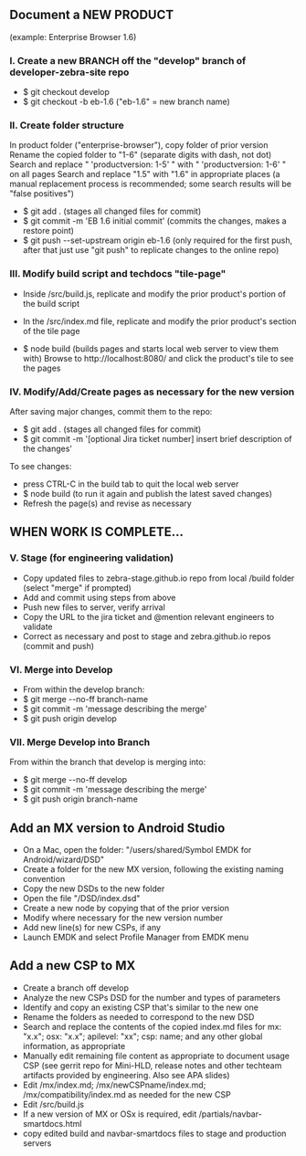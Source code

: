 ## Document a NEW PRODUCT
(example: Enterprise Browser 1.6)

### I. Create a new BRANCH off the "develop" branch of developer-zebra-site repo

* $ git checkout develop
* $ git checkout -b eb-1.6  ("eb-1.6" = new branch name)

### II. Create folder structure
In product folder ("enterprise-browser"), copy folder of prior version
Rename the copied folder to "1-6" (separate digits with dash, not dot)
Search and replace " 'productversion: 1-5' " with " 'productversion: 1-6' " on all pages
Search and replace "1.5" with "1.6" in appropriate places (a manual replacement process is recommended; some search results will be "false positives")

* $ git add . (stages all changed files for commit)  
* $ git commit -m 'EB 1.6 initial commit' (commits the changes, makes a restore point)
* $ git push --set-upstream origin eb-1.6 (only required for the first push, after that just use "git push" to replicate changes to the online repo)

### III. Modify build script and techdocs "tile-page" 

* Inside /src/build.js, replicate and modify the prior product's portion of the build script  

* In the /src/index.md file, replicate and modify the prior product's section of the tile page 

* $ node build (builds pages and starts local web server to view them with)
Browse to http://localhost:8080/ and click the product's tile to see the pages

### IV.  Modify/Add/Create pages as necessary for the new version
After saving major changes, commit them to the repo: 
* $ git add . (stages all changed files for commit)  
* $ git commit -m '[optional Jira ticket number] insert brief description of the changes'

To see changes: 
* press CTRL-C in the build tab to quit the local web server 
* $ node build (to run it again and publish the latest saved changes)
* Refresh the page(s) and revise as necessary

## WHEN WORK IS COMPLETE...

### V. Stage (for engineering validation)

* Copy updated files to zebra-stage.github.io repo from local /build folder (select "merge" if prompted)
* Add and commit using steps from above
* Push new files to server, verify arrival
* Copy the URL to the jira ticket and @mention relevant engineers to validate
* Correct as necessary and post to stage and zebra.github.io repos (commit and push)

### VI. Merge into Develop 

* From within the develop branch:
* $ git merge --no-ff branch-name
* $ git commit -m 'message describing the merge'
* $ git push origin develop

### VII. Merge Develop into Branch

From within the branch that develop is merging into: 
* $ git merge --no-ff develop
* $ git commit -m 'message describing the merge'
* $ git push origin branch-name

## Add an MX version to Android Studio

* On a Mac, open the folder: "/users/shared/Symbol EMDK for Android/wizard/DSD" 
* Create a folder for the new MX version, following the existing naming convention
* Copy the new DSDs to the new folder
* Open the file "/DSD/index.dsd" 
* Create a new <characteristic> node by copying that of the prior version
* Modify where necessary for the new version number
* Add new line(s) for new CSPs, if any 
* Launch EMDK and select Profile Manager from EMDK menu

## Add a new CSP to MX

* Create a branch off develop
* Analyze the new CSPs DSD for the number and types of parameters
* Identify and copy an existing CSP that's similar to the new one
* Rename the folders as needed to correspond to the new DSD
* Search and replace the contents of the copied index.md files for mx: "x.x"; osx: "x.x"; apilevel: "xx"; csp: name; and any other global information, as appropriate
* Manually edit remaining file content as appropriate to document usage CSP (see gerrit repo for Mini-HLD, release notes and other techteam artifacts provided by engineering. Also see APA slides)
* Edit /mx/index.md; /mx/newCSPname/index.md; /mx/compatibility/index.md as needed for the new CSP
* Edit /src/build.js
* If a new version of MX or OSx is required, edit /partials/navbar-smartdocs.html
* copy edited build and navbar-smartdocs files to stage and production servers
